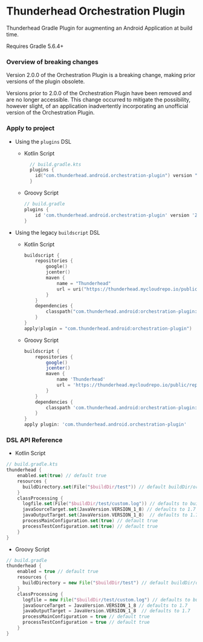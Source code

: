 # Thunderhead Orchestration Plugin

Thunderhead Gradle Plugin for augmenting an Android Application at build time.

Requires Gradle 5.6.4+

### Overview of breaking changes


Version 2.0.0 of the Orchestration Plugin is a breaking change, making prior versions of the plugin obsolete.

Versions prior to 2.0.0 of the Orchestration Plugin have been removed and are no longer accessible.
This change occurred to mitigate the possibility, however slight, of an application inadvertently incorporating an unofficial version of the Orchestration Plugin.  

### Apply to project

- Using the `plugins` DSL
  - Kotlin Script
  
    ```kotlin 
      // build.gradle.kts 
      plugins {
        id("com.thunderhead.android.orchestration-plugin") version "1.0.1"
      }
    ```
    
  - Groovy Script
  
    ```groovy
    // build.gradle
    plugins {
        id 'com.thunderhead.android.orchestration-plugin' version '2.0.0'
    }
    ```
    
- Using the legacy `buildscript` DSL
  - Kotlin Script
  
    ```kotlin
    buildscript {
        repositories {
            google()
            jcenter()
            maven {
                name = "Thunderhead"
                url = uri("https://thunderhead.mycloudrepo.io/public/repositories/one-sdk-android")
            }
        }
        dependencies {
            classpath("com.thunderhead.android:orchestration-plugin:2.0.0")
        }
    }
    apply(plugin = "com.thunderhead.android:orchestration-plugin")
    ```
        
  - Groovy Script
    
    ```groovy
    buildscript {
        repositories {
            google()
            jcenter()
            maven {
                name 'Thunderhead'
                url = 'https://thunderhead.mycloudrepo.io/public/repositories/one-sdk-android'
            }
        }
        dependencies {
            classpath 'com.thunderhead.android:orchestration-plugin:2.0.0'
        }
    }
    apply plugin: 'com.thunderhead.android.orchestration-plugin'
    ```

### DSL API Reference
  - Kotlin Script
  
```kotlin
// build.gradle.kts
thunderhead {
    enabled.set(true) // default true
    resources {
      buildDirectory.set(File("$buildDir/test")) // default buildDir/orchestration/resources
    }
    classProcessing {
      logfile.set(File("$buildDir/test/custom.log")) // defaults to buildDir/orchestration/classProccessorLog.log
      javaSourceTarget.set(JavaVersion.VERSION_1_8) // defaults to 1.7
      javaOutputTarget.set(JavaVersion.VERSION_1_8)  // defaults to 1.7
      processMainConfiguration.set(true) // default true
      processTestConfiguration.set(true) // default true
    }
}
```

- Groovy Script
```groovy
// build.gradle
thunderhead {
    enabled = true // default true
    resources {
      buildDirectory = new File("$buildDir/test") // default buildDir/orchestration/resources
    }
    classProcessing {
      logfile = new File("$buildDir/test/custom.log") // defaults to buildDir/orchestration/classProccessorLog.log
      javaSourceTarget = JavaVersion.VERSION_1_8 // defaults to 1.7
      javaOutputTarget = JavaVersion.VERSION_1_8  // defaults to 1.7
      processMainConfiguration = true // default true
      processTestConfiguration = true // default true
    }
}
```


